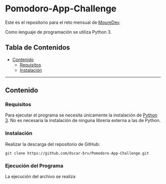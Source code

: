 # Pomodoro-App-Challenge

Este es el repositorio para el reto mensual de [MoureDev](https://github.com/mouredev/Monthly-App-Challenge-2022).

Como lenguaje de programación se utiliza Python 3.

## Tabla de Contenidos

* [Contenido](#contenido)
  * [Requisitos](#requisitos)
  * [Instalación](#instalación)

***

## Contenido

### Requisitos

Para ejecutar el programa se necesita únicamente la instalación de [Python 3](https://www.python.org/downloads/). No es necesaria la instalación de ninguna librería externa a las de Python.


### Instalación

Realizar la descarga del repositorio de GitHub:

``` Command Line
git clone https://github.com/Oscar-brv/Pomodoro-App-Challenge.git
```

### Ejecución del Programa

La ejecución del archivo se realiza 
